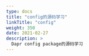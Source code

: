 ```yaml
---
type: docs
title: "config的源码学习"
linkTitle: "config"
weight: 350
date: 2021-02-27
description: >
  Dapr config package的源码学习
---
```


